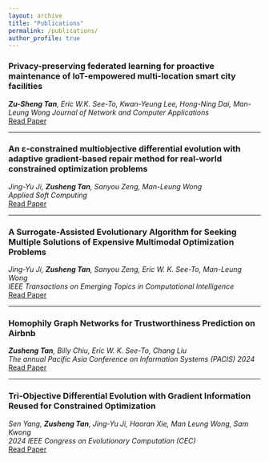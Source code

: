 ```yaml
---
layout: archive
title: "Publications"
permalink: /publications/
author_profile: true
---
```


### Privacy-preserving federated learning for proactive maintenance of IoT-empowered multi-location smart city facilities
***Zu-Sheng Tan**, Eric W.K. See-To, Kwan-Yeung Lee, Hong-Ning Dai, Man-Leung Wong*
*Journal of Network and Computer Applications*  
[Read Paper](https://www.sciencedirect.com/science/article/abs/pii/S1084804524001735?via%3Dihub)

---
### An ɛ-constrained multiobjective differential evolution with adaptive gradient-based repair method for real-world constrained optimization problems
*Jing-Yu Ji, **Zusheng Tan**, Sanyou Zeng, Man-Leung Wong*  
*Applied Soft Computing*  
[Read Paper](https://www.sciencedirect.com/science/article/abs/pii/S1568494623012206)

---

### A Surrogate-Assisted Evolutionary Algorithm for Seeking Multiple Solutions of Expensive Multimodal Optimization Problems
*Jing-Yu Ji, **Zusheng Tan**, Sanyou Zeng, Eric W. K. See-To, Man-Leung Wong*  
*IEEE Transactions on Emerging Topics in Computational Intelligence*  
[Read Paper](https://ieeexplore.ieee.org/abstract/document/10218982)

---

### Homophily Graph Networks for Trustworthiness Prediction on Airbnb
***Zusheng Tan**, Billy Chiu, Eric W. K. See-To, Chang Liu*  
*The annual Pacific Asia Conference on Information Systems (PACIS) 2024*  
[Read Paper](https://aisel.aisnet.org/pacis2024/track16_shareecon/track16_shareecon/4/)

---

### Tri-Objective Differential Evolution with Gradient Information Reused for Constrained Optimization
*Sen Yang, **Zusheng Tan**, Jing-Yu Ji, Haoran Xie, Man Leung Wong, Sam Kwong*  
*2024 IEEE Congress on Evolutionary Computation (CEC)*  
[Read Paper](https://ieeexplore.ieee.org/abstract/document/10611991)

